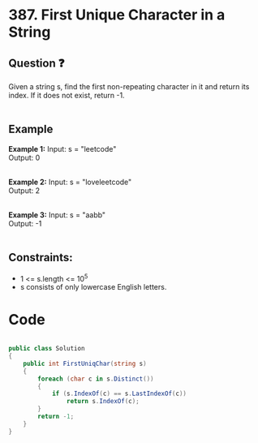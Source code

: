 # 387. First Unique Character in a String
## Question ❓ <br>
Given a string s, find the first non-repeating character in it and return its index. If it does not exist, return -1.
<br><br>

## Example

__Example 1:__
Input: s = "leetcode"      
Output: 0      
<br>

__Example 2:__  Input: s = "loveleetcode"   
Output: 2        
<br>



      
__Example 3:__  Input: s = "aabb"  
Output: -1      
<br>
  
## Constraints:

- 1 <= s.length <= 10<sup>5</sup>
- s consists of only lowercase English letters.

# Code
```C#

public class Solution
{
    public int FirstUniqChar(string s)
    {
        foreach (char c in s.Distinct())
        {
            if (s.IndexOf(c) == s.LastIndexOf(c))
                return s.IndexOf(c);
        }
        return -1;
    }
}
```
